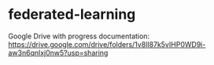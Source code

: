 # federated-learning
Google Drive with progress documentation: https://drive.google.com/drive/folders/1v8lI87k5vIHP0WD9i-aw3n6qnlxj0nw5?usp=sharing

